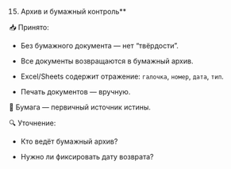 15. Архив и бумажный контроль**

📥 Принято:

- Без бумажного документа — нет “твёрдости”.

- Все документы возвращаются в бумажный архив.

- Excel/Sheets содержит отражение: `галочка`, `номер`, `дата`, `тип`.

- Печать документов — вручную.

📌 Бумага — первичный источник истины.

🔍 Уточнение:

- Кто ведёт бумажный архив?

- Нужно ли фиксировать дату возврата?
